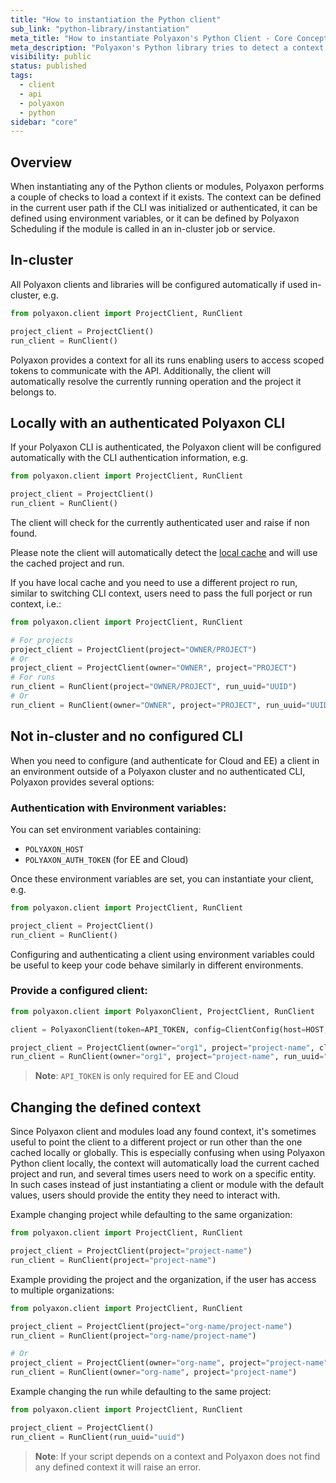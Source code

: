 ```yaml
---
title: "How to instantiation the Python client"
sub_link: "python-library/instantiation"
meta_title: "How to instantiate Polyaxon's Python Client - Core Concepts"
meta_description: "Polyaxon's Python library tries to detect a context automatically, users can also change this behavior by providing auth, organization, project, and run references."
visibility: public
status: published
tags:
  - client
  - api
  - polyaxon
  - python
sidebar: "core"
---
```


## Overview

When instantiating any of the Python clients or modules, Polyaxon performs a couple of checks to load a context if it exists. 
The context can be defined in the current user path if the CLI was initialized or authenticated, it can be defined using environment variables, 
or it can be defined by Polyaxon Scheduling if the module is called in an in-cluster job or service.

## In-cluster

All Polyaxon clients and libraries will be configured automatically if used in-cluster, e.g.

```python
from polyaxon.client import ProjectClient, RunClient

project_client = ProjectClient()
run_client = RunClient()
```

Polyaxon provides a context for all its runs enabling users to access scoped tokens to communicate with the API.
Additionally, the client will automatically resolve the currently running operation and the project it belongs to.

## Locally with an authenticated Polyaxon CLI

If your Polyaxon CLI is authenticated, the Polyaxon client will be configured
automatically with the CLI authentication information, e.g.

```python
from polyaxon.client import ProjectClient, RunClient

project_client = ProjectClient()
run_client = RunClient()
```

The client will check for the currently authenticated user and raise if non found.

Please note the client will automatically detect the [local cache](/docs/core/cli/cache/) and will use the cached project and run.

If you have local cache and you need to use a different project ro run, similar to switching CLI context, users need to pass the full porject or run context, i.e.:

```python
from polyaxon.client import ProjectClient, RunClient

# For projects
project_client = ProjectClient(project="OWNER/PROJECT")
# Or
project_client = ProjectClient(owner="OWNER", project="PROJECT")
# For runs
run_client = RunClient(project="OWNER/PROJECT", run_uuid="UUID")
# Or
run_client = RunClient(owner="OWNER", project="PROJECT", run_uuid="UUID")
```

## Not in-cluster and no configured CLI

When you need to configure (and authenticate for Cloud and EE) a client in an environment outside of a Polyaxon cluster and no authenticated CLI, Polyaxon provides several options:

### Authentication with Environment variables:

You can set environment variables containing:

 * `POLYAXON_HOST`
 * `POLYAXON_AUTH_TOKEN`  (for EE and Cloud)

Once these environment variables are set, you can instantiate your client, e.g.

```python
from polyaxon.client import ProjectClient, RunClient

project_client = ProjectClient()
run_client = RunClient()
```

Configuring and authenticating a client using environment variables could be useful to keep your code behave similarly in different environments.

### Provide a configured client:

```python
from polyaxon.client import PolyaxonClient, ProjectClient, RunClient

client = PolyaxonClient(token=API_TOKEN, config=ClientConfig(host=HOST, use_https=None, verify_ssl=None))

project_client = ProjectClient(owner="org1", project="project-name", client=client)
run_client = RunClient(owner="org1", project="project-name", run_uuid="uuid", client=client)
```

> **Note**: `API_TOKEN` is only required for EE and Cloud

## Changing the defined context

Since Polyaxon client and modules load any found context, it's sometimes useful to point the client to a different project or run other than the one cached locally or globally.
This is especially confusing when using Polyaxon Python client locally, the context will automatically load the current cached project and run, and several times users need to work on a specific entity.
In such cases instead of just instantiating a client or module with the default values, users should provide the entity they need to interact with.

Example changing project while defaulting to the same organization:

```python
from polyaxon.client import ProjectClient, RunClient

project_client = ProjectClient(project="project-name")
run_client = RunClient(project="project-name")
```

Example providing the project and the organization, if the user has access to multiple organizations:

```python
from polyaxon.client import ProjectClient, RunClient

project_client = ProjectClient(project="org-name/project-name")
run_client = RunClient(project="org-name/project-name")

# Or
project_client = ProjectClient(owner="org-name", project="project-name")
run_client = RunClient(owner="org-name", project="project-name")
```

Example changing the run while defaulting to the same project:

```python
from polyaxon.client import ProjectClient, RunClient

project_client = ProjectClient()
run_client = RunClient(run_uuid="uuid")
```

> **Note**: If your script depends on a context and Polyaxon does not find any defined context it will raise an error.


